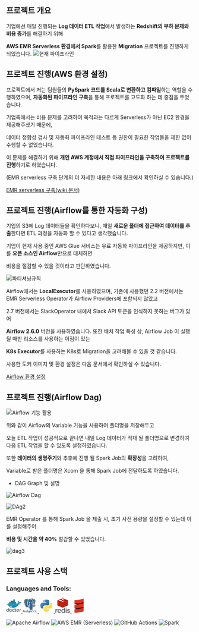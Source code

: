 ## 프로젝트 개요

기업에선 매일 진행되는 **Log 데이터 ETL 작업**에서 발생하는 **Redshift의 부하 문제와 비용 증가**를 해결하기 위해

**AWS EMR Serverless 환경에서 Spark**를 활용한 **Migration** 프로젝트를 진행하게 되었습니다.
![현재 파이프라인](https://github.com/hctaehoon/emrserverless-etl-cicd-pipeline/assets/113021892/8183583c-6c6f-4d18-83ed-d45af8db8618)


## 프로젝트 진행(AWS 환경 설정)
프로젝트에서 저는 팀원들의 **PySpark 코드를 Scala로 변환하고 컴파일**하는 역할을 수행하였으며, **자동화된 파이프라인 구축**을 통해 프로젝트를 고도화 하는 데 중점을 두었습니다.

기업측에서는 비용 문제를 고려하여 목적과는 다르게 Serverless가 아닌 EC2 환경을 제공해주셨기 때문에, 

데이터 정합성 검사 및 자동화 파이프라인 테스트 등 권한이 필요한 작업들을 제한 없이 수행할 수 없었습니다.

이 문제를 해결하기 위해 **개인 AWS 계정에서 직접 파이프라인을 구축하여 프로젝트를  진행**하기로 하였습니다. 

(EMR serverless 구축 단계의 더 자세한 내용은 아래 링크에서 확인하실 수 있습니다.)

[EMR serverless 구축(wiki 문서)](https://github.com/hctaehoon/emrserverless-etl-cicd-pipeline/wiki/Airflow-CICD-%ED%8C%8C%EC%9D%B4%ED%94%84%EB%9D%BC%EC%9D%B8#emr-serverless-operator-%EB%A5%BC-%ED%86%B5%ED%95%9C-spark-job-%EC%9E%90%EB%8F%99%ED%99%94-%EA%B3%BC%EC%A0%95)


## 프로젝트 진행(Airflow를 통한 자동화 구성)

기업의 S3에 Log 데이터들을 확인하다보니, 매일 **새로운 폴더에 접근하여 데이터를 추출**한다면 ETL 과정을 자동화 할 수 있다고 생각했습니다.

기업이 현재 사용 중인 AWS Glue 서비스는 유료 자동화 파이프라인을 제공하지만, 이를 **오픈 소스인 Airflow**만으로 대체하면

비용을 절감할 수 있을 것이라고 판단하였습니다.

![파티셔닝규칙](https://github.com/hctaehoon/emrserverless-etl-cicd-pipeline/assets/113021892/2c5673e1-3f59-459f-8514-55d5c073e8e6)

Airflow에서는 **LocalExecutor**를 사용하였으며, 기존에 사용했던 2.2 버전에서는 EMR Serverless Operator가 Airflow Providers에 포함되지 않았고

2.7 버전에서는 SlackOperator 내에서 Slack API 토큰을 인식하지 못하는 버그가 있어

**Airflow 2.6.0** 버전을 사용하였습니다. 또한 배치 작업 특성 상, Airflow Job 이 실행될 때만 리소스를 사용하는 이점이 있는

**K8s Executor**를 사용하는 K8s로 Migration을 고려해볼 수 있을 것 같습니다.

사용한 도커 이미지 및 환경 설정은 다음 문서에서 확인하실 수 있습니다.

[Airflow 환경 설정](https://github.com/hctaehoon/emrserverless-etl-cicd-pipeline/wiki/Airflow-CICD-%ED%8C%8C%EC%9D%B4%ED%94%84%EB%9D%BC%EC%9D%B8#3-airflowawss3hook)


## 프로젝트 진행(Airflow Dag)

![Airflow 기능 활용](https://github.com/hctaehoon/emrserverless-etl-cicd-pipeline/assets/113021892/d47945e5-86ff-4de5-aa72-fc302ccd49a0)

위와 같이 Airflow의 Variable 기능을 사용하여 폴더명을 저장해두고

오늘 ETL 작업이 성공적으로 끝나면 내일 Log 데이터가 적재 될 폴더명으로 변경하여 다음 ETL 작업을 할 수 있도록 설정하였습니다.

또한 **데이터의 생명주기**와 추후에 진행 될 Spark Job의 **확장성**을 고려하여,

Variable로 받은 폴더명은 Xcom 을 통해 Spark Job에 전달하도록 하였습니다.

* DAG Graph 및 설명 

![Airflow Dag](https://github.com/hctaehoon/emrserverless-etl-cicd-pipeline/assets/113021892/0980d126-91fd-4785-a3f2-e7be3918677c)

![DAg2](https://github.com/hctaehoon/emrserverless-etl-cicd-pipeline/assets/113021892/4ec5dbcd-d96b-4d58-b136-8d330380d15c)

EMR Operator 를 통해 Spark Job 을 제출 시, 초기 사전 용량을 설정할 수 있는데 이를 설정해주어 

**비용 및 시간을 약 40%** 절감할 수 있었습니다.

![dag3](https://github.com/hctaehoon/emrserverless-etl-cicd-pipeline/assets/113021892/4c875f98-4c09-4f2a-85d2-be5f9fe34849)


## 프로젝트 사용 스택

<h3 align="left">Languages and Tools:</h3>
<p align="left"> <a href="https://www.docker.com/" target="_blank" rel="noreferrer"> <img src="https://raw.githubusercontent.com/devicons/devicon/master/icons/docker/docker-original-wordmark.svg" alt="docker" width="40" height="40"/> </a> <a href="https://www.postgresql.org" target="_blank" rel="noreferrer"> <img src="https://raw.githubusercontent.com/devicons/devicon/master/icons/postgresql/postgresql-original-wordmark.svg" alt="postgresql" width="40" height="40"/> </a> <a href="https://www.python.org" target="_blank" rel="noreferrer"> <img src="https://raw.githubusercontent.com/devicons/devicon/master/icons/python/python-original.svg" alt="python" width="40" height="40"/> </a> <a href="https://redis.io" target="_blank" rel="noreferrer"> <img src="https://raw.githubusercontent.com/devicons/devicon/master/icons/redis/redis-original-wordmark.svg" alt="redis" width="40" height="40"/> </a> <a href="https://www.scala-lang.org" target="_blank" rel="noreferrer"> <img src="https://raw.githubusercontent.com/devicons/devicon/master/icons/scala/scala-original.svg" alt="scala" width="40" height="40"/> 
</a> </p>

![Apache Airflow](https://img.shields.io/badge/Airflow-blue) 
![AWS EMR (Serverless)](https://img.shields.io/badge/AWS_EMR(serverless)-yellow)
![GitHub Actions](https://img.shields.io/badge/GithubAction-black)
![Spark](https://img.shields.io/badge/Spark-green)

